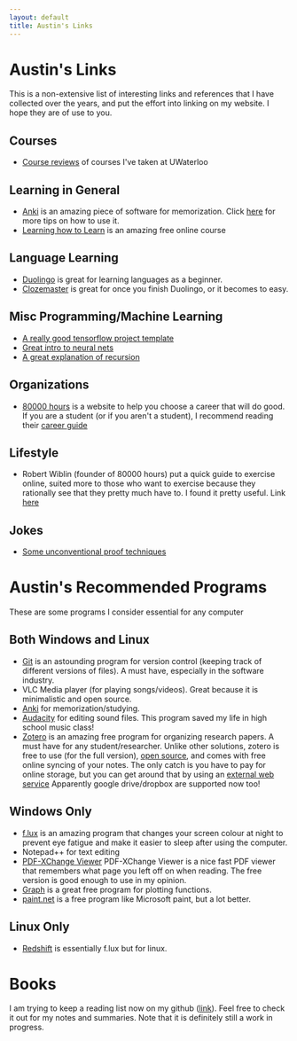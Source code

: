 ```yaml
---
layout: default
title: Austin's Links
---
```

# Austin's Links
This is a non-extensive list of interesting links and references that I have collected over the years, and put the effort into linking on my website. I hope they are of use to you.

## Courses
- [Course reviews](/links/UW_course_reviews) of courses I've taken at UWaterloo

## Learning in General
- [Anki](https://apps.ankiweb.net/) is an amazing piece of software for memorization.
 Click [here](/links/anki) for more tips on how to use it.
- [Learning how to Learn](https://www.coursera.org/learn/learning-how-to-learn) is an amazing free online course

## Language Learning
- [Duolingo](https://www.duolingo.com/) is great for learning languages as a beginner.
- [Clozemaster](https://www.clozemaster.com/) is great for once you finish Duolingo, or it becomes to easy.

## Misc Programming/Machine Learning
- [A really good tensorflow project template](https://github.com/jtoy/awesome-tensorflow)
- [Great intro to neural nets](http://neuralnetworksanddeeplearning.com/index.html)
- [A great explanation of recursion](/links)

## Organizations
- [80000 hours](https://80000hours.org) is a website to help you choose a career that will do good. If you are a student (or if you aren't a student), I recommend reading their [career guide](https://80000hours.org/career-guide/)

## Lifestyle
- Robert Wiblin (founder of 80000 hours) put a quick guide to exercise online, suited more to those who want to exercise because they rationally see that they pretty much have to. 
 I found it pretty useful. 
 Link [here](https://docs.google.com/document/d/16gJJeE1HdUl2BHCL19qAs-P4GrcnFTmibNdW5X3COLU/edit)

## Jokes
- [Some unconventional proof techniques](https://ocw.mit.edu/courses/electrical-engineering-and-computer-science/6-042j-mathematics-for-computer-science-fall-2010/video-lectures/lecture-3-strong-induction/MIT6_042JF10_proof.pdf)


# Austin's Recommended Programs
These are some programs I consider essential for any computer

## Both Windows and Linux
- [Git](https://git-scm.com/) is an astounding program for version control (keeping track of different versions of files). A must have, especially in the software industry.
- VLC Media player (for playing songs/videos). Great because it is minimalistic and open source.
- [Anki](https://apps.ankiweb.net/) for memorization/studying.
- [Audacity](https://www.audacityteam.org/) for editing sound files. This program saved my life in high school music class!
- [Zotero](https://www.zotero.org/) is an amazing free program for organizing research papers. A must have for any student/researcher. Unlike other solutions, zotero is free to use (for the full version), [open source](https://github.com/zotero), and comes with free online syncing of your notes. The only catch is you have to pay for online storage, but you can get around that by using an [external web service](https://www.zotero.org/support/kb/webdav_services) Apparently google drive/dropbox are supported now too!

## Windows Only
- [f.lux](https://justgetflux.com/) is an amazing program that changes your screen colour at night to prevent eye fatigue and make it easier to sleep after using the computer.
- Notepad++ for text editing
- [PDF-XChange Viewer](https://www.tracker-software.com/product/pdf-xchange-viewer) PDF-XChange Viewer is a nice fast PDF viewer that remembers what page you left off on when reading. The free version is good enough to use in my opinion.
- [Graph](https://www.padowan.dk/) is a great free program for plotting functions.
- [paint.net](https://www.getpaint.net/download.html) is a free program like Microsoft paint, but a lot better.


## Linux Only
- [Redshift](http://jonls.dk/redshift/) is essentially f.lux but for linux.

# Books
I am trying to keep a reading list now on my github ([link](https://github.com/AustinT/book-summaries)). Feel free to check it out for my notes and summaries. Note that it is definitely still a work in progress.
